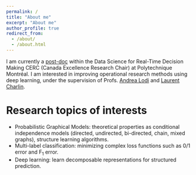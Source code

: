 ```yaml
---
permalink: /
title: "About me"
excerpt: "About me"
author_profile: true
redirect_from: 
  - /about/
  - /about.html
---
```


I am currently a [post-doc](http://cerc-datascience.polymtl.ca/person/maxime-grasse/) within the Data Science for Real-Time Decision Making CERC (Canada Excellence Research Chair) at Polytechnique Montréal. I am interested in improving operational research methods using deep learning, under the supervision of Profs. [Andrea Lodi](http://cerc-datascience.polymtl.ca/person/dr-andrea-lodi/) and [Laurent Charlin](http://cerc-datascience.polymtl.ca/person/laurent-charlin/).

Research topics of interests
======

* Probabilistic Graphical Models: theoretical properties as conditional independence models (directed, undirected, bi-directed, chain, mixed graphs), structure learning algorithms.
* Multi-label classification: minimizing complex loss functions such as 0/1 error and F<sub>1</sub> error.
* Deep learning: learn decomposable representations for structured prediction.

